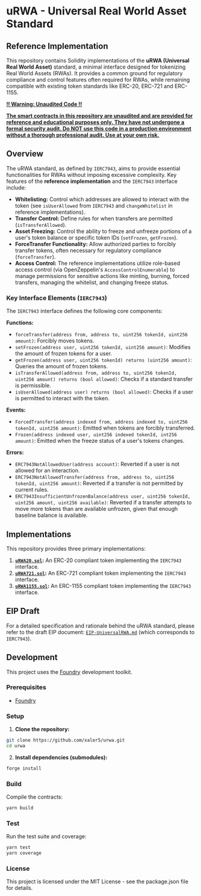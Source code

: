 # uRWA - Universal Real World Asset Standard 
## Reference Implementation

This repository contains Solidity implementations of the **uRWA (Universal Real World Asset)** standard, a minimal interface designed for tokenizing Real World Assets (RWAs). It provides a common ground for regulatory compliance and control features often required for RWAs, while remaining compatible with existing token standards like ERC-20, ERC-721 and ERC-1155.

**<ins>‼️ Warning: Unaudited Code ‼️</ins>**

**<ins>The smart contracts in this repository are unaudited and are provided for reference and educational purposes only. They have not undergone a formal security audit. Do NOT use this code in a production environment without a thorough professional audit. Use at your own risk.</ins>**

## Overview

The uRWA standard, as defined by `IERC7943`, aims to provide essential functionalities for RWAs without imposing excessive complexity. Key features of the **reference implementation** and the `IERC7943` interface include:

*   **Whitelisting:** Control which addresses are allowed to interact with the token (see `isUserAllowed` from `IERC7943` and `changeWhitelist` in reference implementations).
*   **Transfer Control:** Define rules for when transfers are permitted (`isTransferAllowed`).
*   **Asset Freezing:** Control the ability to freeze and unfreeze portions of a user's token balance or specific token IDs (`setFrozen`, `getFrozen`).
*   **ForceTransfer Functionality:** Allow authorized parties to forcibly transfer tokens, often necessary for regulatory compliance (`forceTransfer`).
*   **Access Control:** The reference implementations utilize role-based access control (via OpenZeppelin's `AccessControlEnumerable`) to manage permissions for sensitive actions like minting, burning, forced transfers, managing the whitelist, and changing freeze status.

### Key Interface Elements (`IERC7943`)

The `IERC7943` interface defines the following core components:

**Functions:**
*   `forceTransfer(address from, address to, uint256 tokenId, uint256 amount)`: Forcibly moves tokens.
*   `setFrozen(address user, uint256 tokenId, uint256 amount)`: Modifies the amount of frozen tokens for a user.
*   `getFrozen(address user, uint256 tokenId) returns (uint256 amount)`: Queries the amount of frozen tokens.
*   `isTransferAllowed(address from, address to, uint256 tokenId, uint256 amount) returns (bool allowed)`: Checks if a standard transfer is permissible.
*   `isUserAllowed(address user) returns (bool allowed)`: Checks if a user is permitted to interact with the token.

**Events:**
*   `ForcedTransfer(address indexed from, address indexed to, uint256 tokenId, uint256 amount)`: Emitted when tokens are forcibly transferred.
*   `Frozen(address indexed user, uint256 indexed tokenId, int256 amount)`: Emitted when the freeze status of a user's tokens changes.

**Errors:**
*   `ERC7943NotAllowedUser(address account)`: Reverted if a user is not allowed for an interaction.
*   `ERC7943NotAllowedTransfer(address from, address to, uint256 tokenId, uint256 amount)`: Reverted if a transfer is not permitted by current rules.
*   `ERC7943InsufficientUnfrozenBalance(address user, uint256 tokenId, uint256 amount, uint256 available)`: Reverted if a transfer attempts to move more tokens than are available unfrozen, given that enough baseline balance is available.

## Implementations

This repository provides three primary implementations:

1.  **[`uRWA20.sol`](/home/xaler/workspace/uRWA/contracts/uRWA20.sol):** An ERC-20 compliant token implementing the `IERC7943` interface.
2.  **[`uRWA721.sol`](/home/xaler/workspace/uRWA/contracts/uRWA721.sol):** An ERC-721 compliant token implementing the `IERC7943` interface.
3.  **[`uRWA1155.sol`](/home/xaler/workspace/uRWA/contracts/uRWA1155.sol):** An ERC-1155 compliant token implementing the `IERC7943` interface.

## EIP Draft

For a detailed specification and rationale behind the uRWA standard, please refer to the draft EIP document: [`EIP-UniversalRWA.md`](/home/xaler/workspace/uRWA/EIP-UniversalRWA.md) (which corresponds to `IERC7943`).

## Development

This project uses the [Foundry](https://github.com/foundry-rs/foundry) development toolkit.

### Prerequisites

*   [Foundry](https://book.getfoundry.sh/getting-started/installation)

### Setup

1.  **Clone the repository:**
```bash
git clone https://github.com/xaler5/urwa.git
cd urwa
```
2.  **Install dependencies (submodules):**
```bash
forge install
```

### Build

Compile the contracts:

```bash
yarn build
```

### Test

Run the test suite and coverage:

```bash
yarn test
yarn coverage
```

### License

This project is licensed under the MIT License - see the package.json file for details.